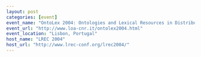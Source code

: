 ```yaml
---
layout: post
categories: [event]
event_name: "OntoLex 2004: Ontologies and Lexical Resources in Distributed Environments"
event_url: "http://www.loa-cnr.it/ontolex2004.html"
event_location: "Lisbon, Portugal"
host_name: "LREC 2004"
host_url: "http://www.lrec-conf.org/lrec2004/"
---
```

